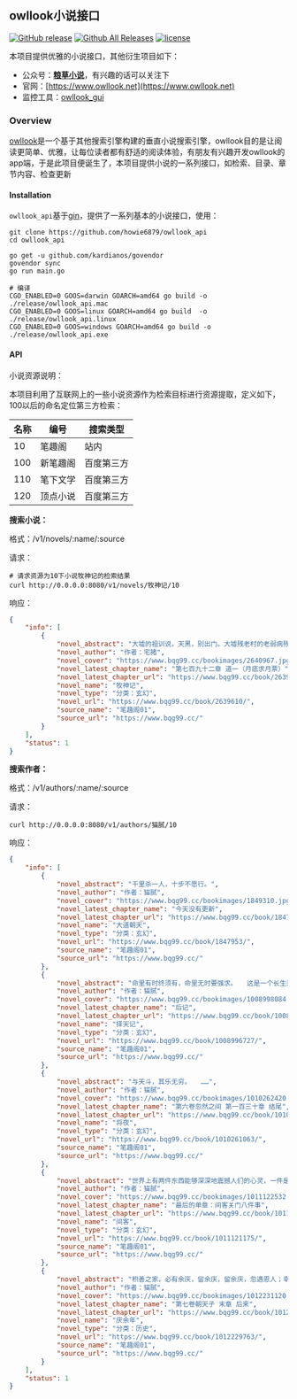 ## owllook小说接口

[![GitHub release](https://img.shields.io/github/release/howie6879/owllook_api.svg)](https://github.com/howie6879/owllook_api/releases) [![Github All Releases](https://img.shields.io/github/downloads/howie6879/owllook_api/total.svg)](https://github.com/howie6879/owllook_api/releases) [![license](https://img.shields.io/github/license/howie6879/owllook_api.svg)](https://github.com/howie6879/owllook_api/blob/master/LICENSE)

本项目提供优雅的小说接口，其他衍生项目如下：

- 公众号：[**粮草小说**](http://oe7yjec8x.bkt.clouddn.com/howie/2018-03-13-%E7%B2%AE%E8%8D%89%E5%B0%8F%E8%AF%B4.jpg-blog.howie)，有兴趣的话可以关注下
- 官网：[https://www.owllook.net](https://www.owllook.net)
- 监控工具：[owllook_gui](https://github.com/howie6879/owllook_gui)

### Overview

[owllook](https://github.com/howie6879/owllook)是一个基于其他搜索引擎构建的垂直小说搜索引擎，owllook目的是让阅读更简单、优雅，让每位读者都有舒适的阅读体验，有朋友有兴趣开发owllook的app端，于是此项目便诞生了，本项目提供小说的一系列接口，如检索、目录、章节内容、检查更新

#### Installation

`owllook_api`基于[gin](https://github.com/gin-gonic/gin)，提供了一系列基本的小说接口，使用：

``` shell
git clone https://github.com/howie6879/owllook_api
cd owllook_api

go get -u github.com/kardianos/govendor
govendor sync
go run main.go

# 编译
CGO_ENABLED=0 GOOS=darwin GOARCH=amd64 go build -o ./release/owllook_api.mac
CGO_ENABLED=0 GOOS=linux GOARCH=amd64 go build  -o ./release/owllook_api.linux
CGO_ENABLED=0 GOOS=windows GOARCH=amd64 go build -o ./release/owllook_api.exe
```

#### API

小说资源说明：

本项目利用了互联网上的一些小说资源作为检索目标进行资源提取，定义如下，100以后的命名定位第三方检索：

| 名称 | 编号     |搜索类型		|
| :--- | -------- | ----------- |
| 10   | 笔趣阁   | 站内		|
| 100  | 新笔趣阁 |	百度第三方  |
| 110  | 笔下文学 | 百度第三方  |
| 120  | 顶点小说 | 百度第三方  |

**搜索小说：**

格式：/v1/novels/:name/:source

请求：

``` shell
# 请求资源为10下小说牧神记的检索结果
curl http://0.0.0.0:8080/v1/novels/牧神记/10
```

响应：

``` json
{
    "info": [
        {
            "novel_abstract": "大墟的祖训说，天黑，别出门。大墟残老村的老弱病残们从江边捡到了一个婴儿，取名秦牧，含辛茹苦将他养大。这一天夜幕降临，……",
            "novel_author": "作者：宅猪",
            "novel_cover": "https://www.bqg99.cc/bookimages/2640967.jpg",
            "novel_latest_chapter_name": "第七百九十二章 道一（月底求月票）",
            "novel_latest_chapter_url": "https://www.bqg99.cc/book/2639610/595030666.html",
            "novel_name": "牧神记",
            "novel_type": "分类：玄幻",
            "novel_url": "https://www.bqg99.cc/book/2639610/",
            "source_name": "笔趣阁01",
            "source_url": "https://www.bqg99.cc/"
        }
    ],
    "status": 1
}
```

**搜索作者：**

格式：/v1/authors/:name/:source

请求：

``` shell
curl http://0.0.0.0:8080/v1/authors/猫腻/10
```

响应：

``` json
{
    "info": [
        {
            "novel_abstract": "千里杀一人，十步不愿行。",
            "novel_author": "作者：猫腻",
            "novel_cover": "https://www.bqg99.cc/bookimages/1849310.jpg",
            "novel_latest_chapter_name": "今天没有更新",
            "novel_latest_chapter_url": "https://www.bqg99.cc/book/1847953/594800464.html",
            "novel_name": "大道朝天",
            "novel_type": "分类：玄幻",
            "novel_url": "https://www.bqg99.cc/book/1847953/",
            "source_name": "笔趣阁01",
            "source_url": "https://www.bqg99.cc/"
        },
        {
            "novel_abstract": "命里有时终须有，命里无时要强求。　　这是一个长生果的故事。……",
            "novel_author": "作者：猫腻",
            "novel_cover": "https://www.bqg99.cc/bookimages/1008998084.jpg",
            "novel_latest_chapter_name": "后记",
            "novel_latest_chapter_url": "https://www.bqg99.cc/book/1008996727/644149409.html",
            "novel_name": "择天记",
            "novel_type": "分类：玄幻",
            "novel_url": "https://www.bqg99.cc/book/1008996727/",
            "source_name": "笔趣阁01",
            "source_url": "https://www.bqg99.cc/"
        },
        {
            "novel_abstract": "与天斗，其乐无穷。　　……",
            "novel_author": "作者：猫腻",
            "novel_cover": "https://www.bqg99.cc/bookimages/1010262420.jpg",
            "novel_latest_chapter_name": "第六卷忽然之间 第一百三十章 结尾",
            "novel_latest_chapter_url": "https://www.bqg99.cc/book/1010261063/959174919.html",
            "novel_name": "将夜",
            "novel_type": "分类：玄幻",
            "novel_url": "https://www.bqg99.cc/book/1010261063/",
            "source_name": "笔趣阁01",
            "source_url": "https://www.bqg99.cc/"
        },
        {
            "novel_abstract": "世界上有两件东西能够深深地震撼人们的心灵，一件是我们心中崇高的道德准则，另一件是我们头顶上灿烂的星空——康德　　当许……",
            "novel_author": "作者：猫腻",
            "novel_cover": "https://www.bqg99.cc/bookimages/1011122532.jpg",
            "novel_latest_chapter_name": "最后的单章：间客关门八件事",
            "novel_latest_chapter_url": "https://www.bqg99.cc/book/1011121175/979602210.html",
            "novel_name": "间客",
            "novel_type": "分类：玄幻",
            "novel_url": "https://www.bqg99.cc/book/1011121175/",
            "source_name": "笔趣阁01",
            "source_url": "https://www.bqg99.cc/"
        },
        {
            "novel_abstract": "积善之家，必有余庆，留余庆，留余庆，忽遇恩人；幸娘亲，幸娘亲，积得阴功。劝人生，济困扶穷……而谁可知，人生于世，……",
            "novel_author": "作者：猫腻",
            "novel_cover": "https://www.bqg99.cc/bookimages/1012231120.jpg",
            "novel_latest_chapter_name": "第七卷朝天子 末章 后来",
            "novel_latest_chapter_url": "https://www.bqg99.cc/book/1012229763/989671183.html",
            "novel_name": "庆余年",
            "novel_type": "分类：历史",
            "novel_url": "https://www.bqg99.cc/book/1012229763/",
            "source_name": "笔趣阁01",
            "source_url": "https://www.bqg99.cc/"
        }
    ],
    "status": 1
}
```


